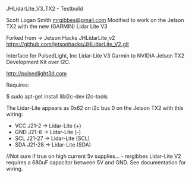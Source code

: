 JHLidarLite_V3_TX2 - Testbuild

Scott Logan Smith mrgibbes@gmail.com Modified to work on the Jetson TX2 with the new (GARMIN) Lidar Lite V3

Forked from -> Jetson Hacks JHLidarLite_v2 https://github.com/jetsonhacks/JHLidarLite_V2.git

Interface for PulsedLight, Inc Lidar-Lite V3 Garmin to NVIDIA Jetson TX2 Development Kit over I2C.

http://pulsedlight3d.com

Requires:

$ sudo apt-get install libi2c-dev i2c-tools

The Lidar-Lite appears as 0x62 on i2c bus 0 on the Jetson TX2 with this wiring:

- VCC J21-2 -> Lidar-Lite (+)
- GND J21-6 -> Lidar-Lite (-)
- SCL J21-27 -> Lidar-Lite (SCL)
- SDA J21-28 -> Lidar-Lite (SDA)

//Not sure if true on high current 5v supplies... - mrgibbes Lidar-Lite V2 requires a 680uF capacitor between 5V and GND. See documentation for wiring.
